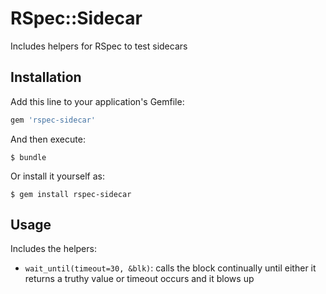 # RSpec::Sidecar

Includes helpers for RSpec to test sidecars

## Installation

Add this line to your application's Gemfile:

```ruby
gem 'rspec-sidecar'
```

And then execute:

    $ bundle

Or install it yourself as:

    $ gem install rspec-sidecar

## Usage

Includes the helpers:

  - `wait_until(timeout=30, &blk)`: calls the block continually until either it returns a truthy value or timeout occurs and it blows up
